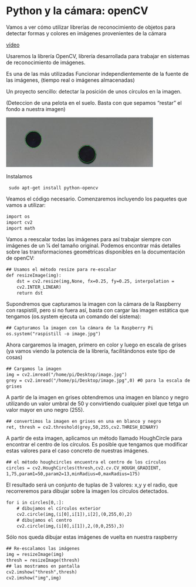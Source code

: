 # Python y la cámara: openCV

Vamos a ver cómo utilizar librerías de reconocimiento de objetos para detectar formas y colores en imágenes provenientes de la cámara

[vídeo](https://www.youtube.com/watch?v=CigGvt3DXIw)

Usaremos la librería OpenCV, librería desarrollada para trabajar en sistemas de
reconocimiento de imágenes. 

Es una de las más utilizadas 
Funcionar independientemente de la fuente de las imágenes, (tiempo real o imágenes almacenadas)

Un proyecto sencillo: detectar la posición de unos círculos en la imagen. 

(Deteccion de una pelota en el suelo. Basta con que sepamos “restar” el fondo a nuestra
imagen)

![detectandoCirculos.png](./imagenes/detectandoCirculos.png)

Instalamos

	 sudo apt-get install python-opencv

Veamos el código necesario. Comenzaremos incluyendo los paquetes que vamos a utilizar:

	import os
	import cv2
	import math

Vamos a reescalar todas las imágenes para así trabajar siempre con imágenes de un 1⁄4 del tamaño original. Podemos encontrar más detalles sobre las transformaciones geométricas disponibles en la documentación de openCV:

	## Usamos el método resize para re-escalar
	def resizeImage(img):
		dst = cv2.resize(img,None, fx=0.25, fy=0.25, interpolation =
		cv2.INTER_LINEAR)
		return dst

Supondremos que capturamos la imagen con la cámara de la Raspberry con raspistill, pero si no fuera así, basta con cargar las imagen estática que tengamos (os.system ejecuta un comando del sistema):

	## Capturamos la imagen con la cámara de la Raspberry Pi
	os.system("raspistill -o image.jpg")

Ahora cargaremos la imagen, primero en color y luego en escala de grises (ya vamos viendo la potencia de la librería, facilitándonos este tipo de cosas)

	## Cargamos la imagen
	img = cv2.imread("/home/pi/Desktop/image.jpg")
	grey = cv2.imread("/home/pi/Desktop/image.jpg",0) #0 para la escala de grises

A partir de la imagen en grises obtendremos una imagen en blanco y negro utilizando un valor umbral de 50 y convirtiendo cualquier pixel que tetga un valor mayor en uno negro (255).

	## convertimos la imagen en grises en una en blanco y negro
	ret, thresh = cv2.threshold(grey,50,255,cv2.THRESH_BINARY)

A partir de esta imagen, aplicamos un método llamado HoughCircle para encontrar el centro de los círculos. Es posible que tengamos que modificar estas valores para el caso concreto de nuestras imágenes.

	## el método houghcircles encuentra el centro de los círculos
	circles = cv2.HoughCircles(thresh,cv2.cv.CV_HOUGH_GRADIENT, 1,75,param1=50,param2=13,minRadius=0,maxRadius=175)

El resultado será un conjunto de tuplas de 3 valores: x,y y el radio, que recorreremos para dibujar sobre la imagen los círculos detectados.

	for i in circles[0,:]:
		# dibujamos el círculos exterior
		cv2.circle(img,(i[0],i[1]),i[2],(0,255,0),2)
		# dibujamos el centro
		cv2.circle(img,(i[0],i[1]),2,(0,0,255),3)

Sólo nos queda dibujar estas imágenes de vuelta en nuestra raspberry

	## Re-escalamos las imágenes
	img = resizeImage(img)
	thresh = resizeImage(thresh)
	## las mostramos en pantalla
	cv2.imshow("thresh",thresh)
	cv2.imshow("img",img)